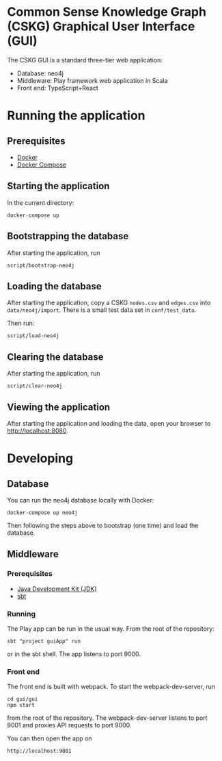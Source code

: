 # Common Sense Knowledge Graph (CSKG) Graphical User Interface (GUI)

The CSKG GUI is a standard three-tier web application:
- Database: neo4j
- Middleware: Play framework web application in Scala
- Front end: TypeScript+React

# Running the application

## Prerequisites

* [Docker](https://docs.docker.com/get-docker/)
* [Docker Compose](https://docs.docker.com/compose/)

## Starting the application

In the current directory:

    docker-compose up

## Bootstrapping the database

After starting the application, run

    script/bootstrap-neo4j

## Loading the database

After starting the application, copy a CSKG `nodes.csv` and `edges.csv` into `data/neo4j/import`. There is a small test data set in `conf/test_data`.
 
Then run:

    script/load-neo4j

## Clearing the database

After starting the application, run

    script/clear-neo4j
    
## Viewing the application

After starting the application and loading the data, open your browser to [http://localhost:8080](http://localhost:8080).

# Developing

## Database

You can run the neo4j database locally with Docker:

    docker-compose up neo4j
    
Then following the steps above to bootstrap (one time) and load the database.
    
## Middleware

### Prerequisites

* [Java Development Kit (JDK)](https://adoptopenjdk.net/)
* [sbt](https://www.scala-sbt.org/)

### Running

The Play app can be run in the usual way. From the root of the repository:

    sbt "project guiApp" run
    
or in the sbt shell. The app listens to port 9000.

### Front end

The front end is built with webpack. To start the webpack-dev-server, run

    cd gui/gui
    npm start
    
from the root of the repository. The webpack-dev-server listens to port 9001 and proxies API requests to port 9000.

You can then open the app on

    http://localhost:9001
